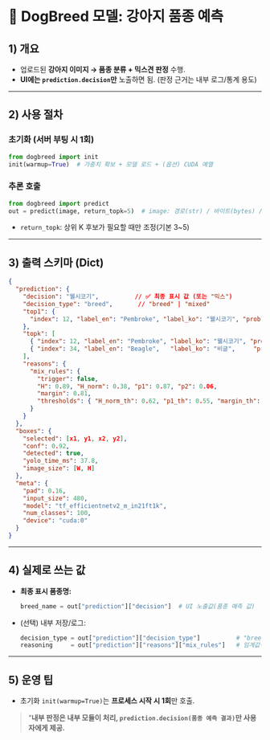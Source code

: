 # 🐶 DogBreed 모델: 강아지 품종 예측

## 1) 개요

* 업로드된 **강아지 이미지 → 품종 분류 + 믹스견 판정** 수행.
* **UI에는 `prediction.decision`만** 노출하면 됨.
  (판정 근거는 내부 로그/통계 용도)

---

## 2) 사용 절차

### 초기화 (서버 부팅 시 1회)

```python
from dogbreed import init
init(warmup=True)  # 가중치 확보 + 모델 로드 + (옵션) CUDA 예열
```

### 추론 호출

```python
from dogbreed import predict
out = predict(image, return_topk=5)  # image: 경로(str) / 바이트(bytes) / PIL.Image
```

* `return_topk`: 상위 K 후보가 필요할 때만 조정(기본 3~5)

---

## 3) 출력 스키마 (Dict)

```json
{
  "prediction": {
    "decision": "웰시코기",          // ✅ 최종 표시 값 (또는 "믹스")
    "decision_type": "breed",       // "breed" | "mixed"
    "top1": {
      "index": 12, "label_en": "Pembroke", "label_ko": "웰시코기", "prob": 0.87
    },
    "topk": [
      { "index": 12, "label_en": "Pembroke", "label_ko": "웰시코기", "prob": 0.87 },
      { "index": 34, "label_en": "Beagle",   "label_ko": "비글",     "prob": 0.06 }
    ],
    "reasons": {
      "mix_rules": {
        "trigger": false,
        "H": 0.89, "H_norm": 0.38, "p1": 0.87, "p2": 0.06,
        "margin": 0.81,
        "thresholds": { "H_norm_th": 0.62, "p1_th": 0.55, "margin_th": 0.15 }
      }
    }
  },
  "boxes": {
    "selected": [x1, y1, x2, y2],
    "conf": 0.92,
    "detected": true,
    "yolo_time_ms": 37.8,
    "image_size": [W, H]
  },
  "meta": {
    "pad": 0.16,
    "input_size": 480,
    "model": "tf_efficientnetv2_m_in21ft1k",
    "num_classes": 100,
    "device": "cuda:0"
  }
}
```

---

## 4) 실제로 쓰는 값

* **최종 표시 품종명:**

  ```python
  breed_name = out["prediction"]["decision"]  # UI 노출값(품종 예측 값)
  ```

* (선택) 내부 저장/로그:

  ```python
  decision_type = out["prediction"]["decision_type"]          # "breed" | "mixed"
  reasoning     = out["prediction"]["reasons"]["mix_rules"]   # 임계값·엔트로피 등 근거
  ```

---

## 5) 운영 팁

* 초기화 `init(warmup=True)`는 **프로세스 시작 시 1회**만 호출.
> “**내부 판정은 내부 모듈이 처리, `prediction.decision(품종 예측 결과)`만 사용자에게 제공.**
